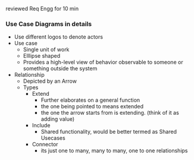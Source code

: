 reviewed Req Engg for 10 min

### Use Case Diagrams in details

- Use different logos to denote actors
- Use case
	- Single unit of work
	- Elllipse shaped
	- Provides a high-level view of behavior observable to someone or something outside the system
- Relationship
	- Depicted by an Arrow
	- Types
		- Extend
			- Further elaborates on a general function
			- the one being pointed to means extended
			- the one the arrow starts from is extending. (think of it as adding value)
		- Include
			- Shared functionality, would be better termed as Shared Usecases
		- Connector
			- its just one to many, many to many, one to one relationships